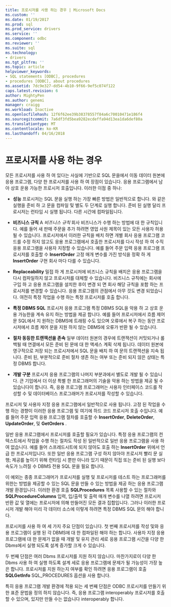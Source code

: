 ```yaml
---
title: 프로시저를 사용 하는 경우 | Microsoft Docs
ms.custom: ''
ms.date: 01/19/2017
ms.prod: sql
ms.prod_service: drivers
ms.service: ''
ms.component: odbc
ms.reviewer: ''
ms.suite: sql
ms.technology:
- drivers
ms.tgt_pltfrm: ''
ms.topic: article
helpviewer_keywords:
- SQL statements [ODBC], procedures
- procedures [ODBC], about procedures
ms.assetid: 7dc9e327-dd54-4b10-9f66-9ef5c074f122
caps.latest.revision: 6
author: MightyPen
ms.author: genemi
manager: craigg
ms.workload: Inactive
ms.openlocfilehash: 12f6f62ee39b38378557f84a6c70010471e186f4
ms.sourcegitcommit: 7a6df3fd5bea9282ecdeffa94d13ea1da6def80a
ms.translationtype: MT
ms.contentlocale: ko-KR
ms.lasthandoff: 04/16/2018
---
```

# <a name="when-to-use-procedures"></a>프로시저를 사용 하는 경우
모든 프로시저를 사용 하 여 있다는 사실에 기반으로 SQL 문을에서 이동 데이터 원본에 응용 프로그램, 다양 한 프로시저를 사용 하 여 장점이 있습니다. 응용 프로그램에서 남아 상호 운용 가능한 프로시저 호출입니다. 이러한 이점 중 하나:  
  
-   **성능** 프로시저는 SQL 문을 실행 하는 가장 빠른 방법은 일반적으로 합니다. 와 같은 실행을 준비 하 고 문을 컴파일 및 별도 두 단계로 실행 합니다. 준비 된 실행 달리 프로시저는 런타임 시 실행 됩니다. 다른 시간에 컴파일됩니다.  
  
-   **비즈니스 규칙** A *비즈니스 규칙* 회사 비즈니스가 수행 하는 방법에 대 한 규칙입니다. 예를 들어 새 판매 주문을 추가 하려면 영업 사원 제목이 있는 모든 사용자 허용 될 수 있습니다. 프로시저에서 이러한 규칙을 배치 하면 개별 회사 응용 프로그램 코드를 수정 하지 않고도 응용 프로그램에서 호출한 프로시저를 다시 작성 하 여 수직 응용 프로그램을 사용자 지정할 수 있습니다. 예를 들어 주문 입력 응용 프로그램 프로시저를 호출할 수 **InsertOrder** 고정 매개 변수를 가진 방식을 정확 하 게 **InsertOrder** 구현 회사 마다 다를 수 있습니다.  
  
-   **Replaceability** 밀접 하 게 프로시저에 비즈니스 규칙을 배치은 응용 프로그램을 다시 컴파일하지 않고 프로시저를 대체할 수 있습니다. 비즈니스 규칙에는 회사에 구입 하 고 응용 프로그램을 설치한 후이 변경 되 면 회사 해당 규칙을 포함 하는 프로시저를 변경할 수 있습니다. 응용 프로그램의 관점에서 아무 것도 변경 되었습니다. 여전히 특정 작업을 수행 하는 특정 프로시저를 호출 합니다.  
  
-   **특정 DBMS SQL** 프로시저 응용 프로그램 특정 DBMS SQL을 악용 하 고 상호 운용 가능한을 계속 유지 하는 방법을 제공 합니다. 예를 들어 프로시저에서 흐름 제어 문 SQL에서 지 원하는 DBMS에 트래핑 수도 있으며 오류에서 복구 하는 동안 프로시저에서 흐름 제어 문을 지원 하지 않는 DBMS에 오류가 반환 될 수 있습니다.  
  
-   **절차 동등한 트랜잭션을 존속** 일부 데이터 원본의 경우에 트랜잭션이 커밋되거나 롤백될 때 연결에서 모든 준비 된 문에 대 한 액세스 계획 삭제 됩니다. 데이터 원본에 영구적으로 저장 되는 프로시저에서 SQL 문을 배치 하 여 문의 트랜잭션을 지속 됩니다. 준비 된, 부분적으로 준비 절차 생존 하는 여부 또는 준비 되지 않은 상태는 특정 DBMS 합니다.  
  
-   **개발 구분** 프로시저 응용 프로그램의 나머지 부분과에서 별도로 개발 될 수 있습니다. 큰 기업에서 더 이상 특별 한 프로그래머의 기술을 악용 하는 방법을 제공 될 수 있습니다이 합니다. 즉, 응용 프로그램 프로그래머는 사용자 인터페이스 코드를 작성할 수 및 데이터베이스 프로그래머가 프로시저를 작성할 수 있습니다.  
  
 프로시저 및 사용자 지정 응용 프로그램에서 일반적으로 사용 됩니다. 고정 된 작업을 수행 하는 경향이 이러한 응용 프로그램 및 여기에 하드 코드 프로시저 호출 수입니다. 예를 들어 주문 입력 응용 프로그램 절차를 호출할 수 **InsertOrder**, **DeleteOrder**, **UpdateOrder**, 및 **GetOrders** .  
  
 일반 응용 프로그램에서 프로시저를 호출할 필요가 있습니다. 특정 응용 프로그램의 컨텍스트에서 작업을 수행 하는 절차도 작성 된 일반적으로 일반 응용 프로그램을 사용 하 여 없습니다. 예를 들어 스프레드시트에 되지 않아도 호출 하는 **InsertOrder** 위에서 언급 한 프로시저입니다. 또한 일반 응용 프로그램 구성 하지 않아야 프로시저 빨리 문 실행; 제공를 높이기 위해 런타임 시 뿐만 아니라 있기 때문이 직접 또는 준비 된 실행 보다 속도가 느려질 수 DBMS 전용 SQL 문을 필요 합니다.  
  
 이 예외는 종종 프로그래머가 프로시저를 실행 및 프로시저를 테스트 하는 프로그래머를 위한는 방법을 제공할 수 있는 SQL 문을 만들 수 있는 방법을 제공 하는 응용 프로그램 개발 환경입니다. 이러한 환경 호출 **SQLProcedures** 목록 사용할 수 있는 절차와 **SQLProcedureColumns** 입력, 입/출력 및 출력 매개 변수를 나열 하려면 프로시저 반환 값 및 열에는 프로시저에 의해 만들어진 모든 결과 집합입니다. 그러나 이러한 프로시저 개발 해야 미리 각 데이터 소스에 이렇게 하려면 특정 DBMS SQL 문의 해야 합니다.  
  
 프로시저를 사용 하 여 세 가지 주요 단점이 있습니다. 첫 번째 프로시저를 작성 및와 응용 프로그램이 실행 된 각 DBMS에 대 한 컴파일된 해야 하는 합니다. 사용자 지정 응용 프로그램에 대 한 문제가 없을 때 개발 및 유지 관리 세로 응용 프로그램 시간을 다양 한 Dbms에서 실행 되도록 설계 증가할 크게 수 있습니다.  
  
 두 번째 단점은 여러 Dbms 프로시저를 지원 하지 않습니다. 마찬가지로이 다양 한 Dbms 사용 하 여 실행 하도록 설계 세로 응용 프로그램에 문제가 될 가능성이 가장 높은 합니다. 프로시저를 지원 하는지 여부를 확인 하려면 응용 프로그램이 호출 **SQLGetInfo** SQL_PROCEDURES 옵션을 사용 합니다.  
  
 특히 응용 프로그램 개발 환경에 적용 되는 세 번째 단점은 ODBC 프로시저를 만들기 위한 표준 문법을 정의 하지 않습니다. 즉, 응용 프로그램 interoperably 프로시저를 호출할 수 있으며, 있지만 만들 수는 없습니다 interoperably 합니다.
